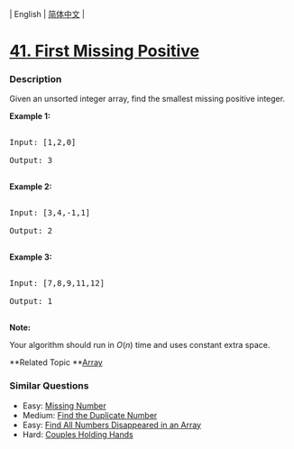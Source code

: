 | English | [简体中文](README.md) |

# [41. First Missing Positive](https://leetcode-cn.com/problems/first-missing-positive)
 ### Description
<p>Given an unsorted integer array, find the smallest missing&nbsp;positive integer.</p>

<p><strong>Example 1:</strong></p>

<pre>
Input: [1,2,0]
Output: 3
</pre>

<p><strong>Example 2:</strong></p>

<pre>
Input: [3,4,-1,1]
Output: 2
</pre>

<p><strong>Example 3:</strong></p>

<pre>
Input: [7,8,9,11,12]
Output: 1
</pre>

<p><strong>Note:</strong></p>

<p>Your algorithm should run in <em>O</em>(<em>n</em>) time and uses constant extra space.</p>

**Related Topic	**[Array](https://leetcode-cn.com/tag/array) 

### Similar Questions
 - Easy:	[Missing Number](https://leetcode-cn.com/problems/missing-number) 
 - Medium:	[Find the Duplicate Number](https://leetcode-cn.com/problems/find-the-duplicate-number) 
 - Easy:	[Find All Numbers Disappeared in an Array](https://leetcode-cn.com/problems/find-all-numbers-disappeared-in-an-array) 
 - Hard:	[Couples Holding Hands](https://leetcode-cn.com/problems/couples-holding-hands) 
